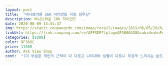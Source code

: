 ```yaml
---
layout: post 
title:  "바니브라운 16K 자이언트 자동 장우산" 
description: 바니브라운 16K 자이언트  ..
date: 2020-08-09 14:51:37 
img: https://static.coupangcdn.com/image/retail/images/2019/06/05/20/0/0be1e723-3ccf-467a-b9ad-2bc1dc120c13.jpg 
linkUrl: https://link.coupang.com/re/AFFSDP?lptag=AF3600438&subid=ahnPublicAsk&pageKey=235572239&itemId=747591725&vendorItemId=70824544414&traceid=V0-113-8d135c294587dc6c 
categories: [1008] 
color: BF360C 
price: 11500 
author: Ask View Shop 
cont:  "(이 부분은 개인의 근력이 다 다르고 나이대와 성별이 다르니 무겁게 느끼시는 분도 있으실 듯 합니다.<br/>)<br/>20년 7월 중순이 되어 슬슬 비가 부슬부슬 내리기 시작하는 장마철이 되었습니다.<br/><br/>가성비 좋은 장우산으로 구매하기에 좋습니다.<br/><br/>고이 묻어주고 늘 그랬듯이 쿠팡을 뒤적뒤적 하다가 만원 조금 넘는 가격에 기존에 쓰던 것 보다 큰<br/>그러나 저는 두렵지 않습니다.<br/> 제 주변에 내리는 비는 저의 새로운 바니브라운 우산이 막아 줄 것이기 때문이죠.<br/><br/>그렇게 한참 동안 우산을 쓰고 길을 걸어 목적지에 도착했는데, 평소라면 축축했어야 할 어깨와 등 부분이<br/>글을 적는 8/1 토요일.<br/> 저는 서울에 사는데, 다음 주 내내 호우 경보가 있더군요.<br/><br/>남편이 사용할 용도로 샀는데 키 큰 남편이 쓰기에는 엄청 큰 장우산 사이즈는 아니예요.<br/><br/>때는 20년 5월 어느 날, 기존에 쓰던 장우산이 저를 떠났습니다.<br/><br/>생각했던 것보다 우산 길이가 커요, 그런데 튼튼해요<br/>아직 비올때 나가지 않아서 안 써봤지만 좋을 것 같아요<br/>오히려 뽀송했습니다.<br/> 마치 제 주변에만 비가 내리지 않은 것 처럼... <br/><br/>우산이 거기서 거기지 뭐.<br/>.<br/> 하면서 샀고,<br/>저에게는 충분하고요<br/>" 
---
```

